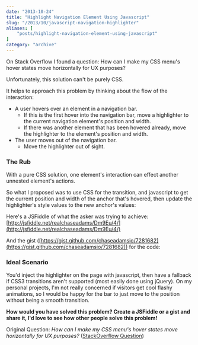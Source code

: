 ```yaml
---
date: "2013-10-24"
title: "Highlight Navigation Element Using Javascript"
slug: "/2013/10/javascript-navigation-highlighter"
aliases: [
    "posts/highlight-navigation-element-using-javascript"
]
category: "archive"
---
```


On Stack Overflow I found a question: How can I make my CSS menu's hover states move horizontally for UX purposes?

Unfortunately, this solution can't be purely CSS.

It helps to approach this problem by thinking about the flow of the interaction:

- A user hovers over an element in a navigation bar.
  - If this is the first hover into the navigation bar, move a highlighter to the current navigation element's position and width.
  - If there was another element that has been hovered already, move the highlighter to the element's position and width.
- The user moves out of the navigation bar.
  - Move the highlighter out of sight.

### The Rub

With a pure CSS solution, one element's interaction can effect another unnested element's actions.

So what I proposed was to use CSS for the transition, and javascript to get the current position and width of the anchor that's hovered, then update the highlighter's style values to the new anchor's values:

Here's a JSFiddle of what the asker was trying to achieve: [http://jsfiddle.net/realchaseadams/Dm9Eu/4/](http://jsfiddle.net/realchaseadams/Dm9Eu/4/)

And the gist ([https://gist.github.com/chaseadamsio/7281682](https://gist.github.com/chaseadamsio/7281682)) for the code:

<script src="https://gist.github.com/chaseadamsio/7281682.js"></script>

### Ideal Scenario

You'd inject the highlighter on the page with javascript, then have a fallback if CSS3 transitions aren't supported (most easily done using jQuery). On my personal projects, I'm not really concerned if visitors get cool flashy animations, so I would be happy for the bar to just move to the position without being a smooth transition.

__How would you have solved this problem? Create a JSFiddle or a gist and share it, I'd love to see how other people solve this problem!__

Original Question: _How can I make my CSS menu's hover states move horizontally for UX purposes?_ ([StackOverflow Question](http://stackoverflow.com/questions/19722423/how-can-i-make-my-css-menus-hover-states-move-horizontally-for-ux-purposes/19726903#19726903))
